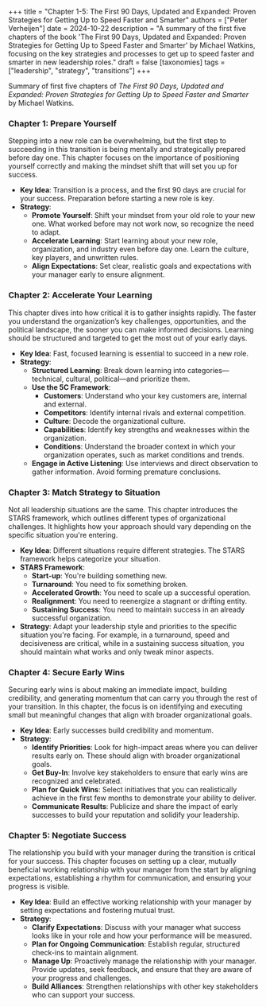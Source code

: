 +++
title = "Chapter 1-5: The First 90 Days, Updated and Expanded: Proven Strategies for Getting Up to Speed Faster and Smarter"
authors = ["Peter Verheijen"]
date = 2024-10-22
description = "A summary of the first five chapters of the book 'The First 90 Days, Updated and Expanded: Proven Strategies for Getting Up to Speed Faster and Smarter' by Michael Watkins, focusing on the key strategies and processes to get up to speed faster and smarter in new leadership roles."
draft = false
[taxonomies]
tags = ["leadership", "strategy", "transitions"]
+++

Summary of first five chapters of *The First 90 Days, Updated and Expanded: Proven Strategies for Getting Up to Speed Faster and Smarter* by Michael Watkins.

### Chapter 1: **Prepare Yourself**
Stepping into a new role can be overwhelming, but the first step to succeeding in this transition is being mentally and strategically prepared before day one. This chapter focuses on the importance of positioning yourself correctly and making the mindset shift that will set you up for success.

- **Key Idea**: Transition is a process, and the first 90 days are crucial for your success. Preparation before starting a new role is key.
- **Strategy**: 
  - **Promote Yourself**: Shift your mindset from your old role to your new one. What worked before may not work now, so recognize the need to adapt.
  - **Accelerate Learning**: Start learning about your new role, organization, and industry even before day one. Learn the culture, key players, and unwritten rules.
  - **Align Expectations**: Set clear, realistic goals and expectations with your manager early to ensure alignment.

### Chapter 2: **Accelerate Your Learning**
This chapter dives into how critical it is to gather insights rapidly. The faster you understand the organization’s key challenges, opportunities, and the political landscape, the sooner you can make informed decisions. Learning should be structured and targeted to get the most out of your early days.

- **Key Idea**: Fast, focused learning is essential to succeed in a new role.
- **Strategy**: 
  - **Structured Learning**: Break down learning into categories—technical, cultural, political—and prioritize them.
  - **Use the 5C Framework**:
    - **Customers**: Understand who your key customers are, internal and external.
    - **Competitors**: Identify internal rivals and external competition.
    - **Culture**: Decode the organizational culture.
    - **Capabilities**: Identify key strengths and weaknesses within the organization.
    - **Conditions**: Understand the broader context in which your organization operates, such as market conditions and trends.
  - **Engage in Active Listening**: Use interviews and direct observation to gather information. Avoid forming premature conclusions.

### Chapter 3: **Match Strategy to Situation**
Not all leadership situations are the same. This chapter introduces the STARS framework, which outlines different types of organizational challenges. It highlights how your approach should vary depending on the specific situation you're entering.

- **Key Idea**: Different situations require different strategies. The STARS framework helps categorize your situation.
- **STARS Framework**:
  - **Start-up**: You're building something new.
  - **Turnaround**: You need to fix something broken.
  - **Accelerated Growth**: You need to scale up a successful operation.
  - **Realignment**: You need to reenergize a stagnant or drifting entity.
  - **Sustaining Success**: You need to maintain success in an already successful organization.
- **Strategy**: Adapt your leadership style and priorities to the specific situation you're facing. For example, in a turnaround, speed and decisiveness are critical, while in a sustaining success situation, you should maintain what works and only tweak minor aspects.

### Chapter 4: **Secure Early Wins**
Securing early wins is about making an immediate impact, building credibility, and generating momentum that can carry you through the rest of your transition. In this chapter, the focus is on identifying and executing small but meaningful changes that align with broader organizational goals.

- **Key Idea**: Early successes build credibility and momentum.
- **Strategy**:
  - **Identify Priorities**: Look for high-impact areas where you can deliver results early on. These should align with broader organizational goals.
  - **Get Buy-In**: Involve key stakeholders to ensure that early wins are recognized and celebrated.
  - **Plan for Quick Wins**: Select initiatives that you can realistically achieve in the first few months to demonstrate your ability to deliver.
  - **Communicate Results**: Publicize and share the impact of early successes to build your reputation and solidify your leadership.

### Chapter 5: **Negotiate Success**
The relationship you build with your manager during the transition is critical for your success. This chapter focuses on setting up a clear, mutually beneficial working relationship with your manager from the start by aligning expectations, establishing a rhythm for communication, and ensuring your progress is visible.

- **Key Idea**: Build an effective working relationship with your manager by setting expectations and fostering mutual trust.
- **Strategy**:
  - **Clarify Expectations**: Discuss with your manager what success looks like in your role and how your performance will be measured.
  - **Plan for Ongoing Communication**: Establish regular, structured check-ins to maintain alignment.
  - **Manage Up**: Proactively manage the relationship with your manager. Provide updates, seek feedback, and ensure that they are aware of your progress and challenges.
  - **Build Alliances**: Strengthen relationships with other key stakeholders who can support your success.
